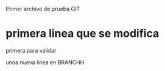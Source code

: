 Primer archivo de prueba GIT

# primera linea que se modifica
primera para validar

unoa nueva linea en BRANCHH